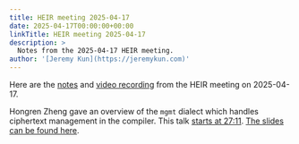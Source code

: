 ```yaml
---
title: HEIR meeting 2025-04-17
date: 2025-04-17T00:00:00+00:00
linkTitle: HEIR meeting 2025-04-17
description: >
  Notes from the 2025-04-17 HEIR meeting.
author: '[Jeremy Kun](https://jeremykun.com)'
---
```


Here are the
[notes](https://docs.google.com/document/d/1be2IqEcj14CF-MA17SjZaS_soRDf-xTrMP-yAKh1BWE/edit?usp=sharing)
and [video recording](https://youtu.be/HHU6rCMxZRc) from the HEIR meeting on
2025-04-17.

Hongren Zheng gave an overview of the `mgmt` dialect which handles ciphertext
management in the compiler. This talk
[starts at 27:11](https://youtu.be/HHU6rCMxZRc?si=U_ePY5emqs6e4NoV&t=1631).
[The slides can be found here](/slides/mgmt-2025-04-17.pdf).
